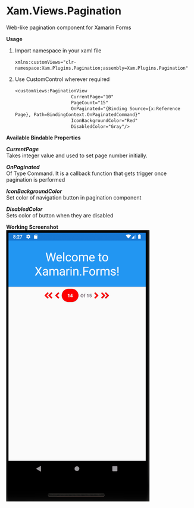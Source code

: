 # Xam.Views.Pagination
Web-like pagination component for Xamarin Forms     
 
**Usage**   

1. Import namespace in your xaml file   

       xmlns:customViews="clr-namespace:Xam.Plugins.Pagination;assembly=Xam.Plugins.Pagination"   

2. Use CustomControl wherever required   

       <customViews:PaginationView 
                            CurrentPage="10"
                            PageCount="15" 
                            OnPaginated="{Binding Source={x:Reference Page}, Path=BindingContext.OnPaginatedCommand}"
                            IconBackgroundColor="Red"
                            DisabledColor="Gray"/>   

**Available Bindable Properties**   

 ***CurrentPage***   
 Takes integer value and used to set page number initially.
 
 ***OnPaginated***   
 Of Type Command<int>. It is a callback function that gets trigger once pagination is performed     
 
 ***IconBackgroundColor***   
Set color of navigation button in pagination component     
  
  ***DisabledColor***     
Sets color of button when they are disabled
   
**Working Screenshot**  
![alt text][screenshot]

[screenshot]: https://github.com/solo-developer/Xamarin.Views.Pagination/blob/main/xam.pager..gif "Xamarin Pagination"
